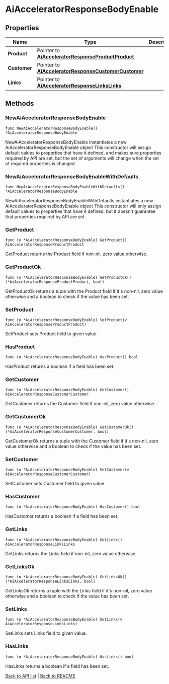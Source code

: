 # AiAcceleratorResponseBodyEnable

## Properties

Name | Type | Description | Notes
------------ | ------------- | ------------- | -------------
**Product** | Pointer to [**AiAcceleratorResponseProductProduct**](AiAcceleratorResponseProductProduct.md) |  | [optional] 
**Customer** | Pointer to [**AiAcceleratorResponseCustomerCustomer**](AiAcceleratorResponseCustomerCustomer.md) |  | [optional] 
**Links** | Pointer to [**AiAcceleratorResponseLinksLinks**](AiAcceleratorResponseLinksLinks.md) |  | [optional] 

## Methods

### NewAiAcceleratorResponseBodyEnable

`func NewAiAcceleratorResponseBodyEnable() *AiAcceleratorResponseBodyEnable`

NewAiAcceleratorResponseBodyEnable instantiates a new AiAcceleratorResponseBodyEnable object
This constructor will assign default values to properties that have it defined,
and makes sure properties required by API are set, but the set of arguments
will change when the set of required properties is changed

### NewAiAcceleratorResponseBodyEnableWithDefaults

`func NewAiAcceleratorResponseBodyEnableWithDefaults() *AiAcceleratorResponseBodyEnable`

NewAiAcceleratorResponseBodyEnableWithDefaults instantiates a new AiAcceleratorResponseBodyEnable object
This constructor will only assign default values to properties that have it defined,
but it doesn't guarantee that properties required by API are set

### GetProduct

`func (o *AiAcceleratorResponseBodyEnable) GetProduct() AiAcceleratorResponseProductProduct`

GetProduct returns the Product field if non-nil, zero value otherwise.

### GetProductOk

`func (o *AiAcceleratorResponseBodyEnable) GetProductOk() (*AiAcceleratorResponseProductProduct, bool)`

GetProductOk returns a tuple with the Product field if it's non-nil, zero value otherwise
and a boolean to check if the value has been set.

### SetProduct

`func (o *AiAcceleratorResponseBodyEnable) SetProduct(v AiAcceleratorResponseProductProduct)`

SetProduct sets Product field to given value.

### HasProduct

`func (o *AiAcceleratorResponseBodyEnable) HasProduct() bool`

HasProduct returns a boolean if a field has been set.

### GetCustomer

`func (o *AiAcceleratorResponseBodyEnable) GetCustomer() AiAcceleratorResponseCustomerCustomer`

GetCustomer returns the Customer field if non-nil, zero value otherwise.

### GetCustomerOk

`func (o *AiAcceleratorResponseBodyEnable) GetCustomerOk() (*AiAcceleratorResponseCustomerCustomer, bool)`

GetCustomerOk returns a tuple with the Customer field if it's non-nil, zero value otherwise
and a boolean to check if the value has been set.

### SetCustomer

`func (o *AiAcceleratorResponseBodyEnable) SetCustomer(v AiAcceleratorResponseCustomerCustomer)`

SetCustomer sets Customer field to given value.

### HasCustomer

`func (o *AiAcceleratorResponseBodyEnable) HasCustomer() bool`

HasCustomer returns a boolean if a field has been set.

### GetLinks

`func (o *AiAcceleratorResponseBodyEnable) GetLinks() AiAcceleratorResponseLinksLinks`

GetLinks returns the Links field if non-nil, zero value otherwise.

### GetLinksOk

`func (o *AiAcceleratorResponseBodyEnable) GetLinksOk() (*AiAcceleratorResponseLinksLinks, bool)`

GetLinksOk returns a tuple with the Links field if it's non-nil, zero value otherwise
and a boolean to check if the value has been set.

### SetLinks

`func (o *AiAcceleratorResponseBodyEnable) SetLinks(v AiAcceleratorResponseLinksLinks)`

SetLinks sets Links field to given value.

### HasLinks

`func (o *AiAcceleratorResponseBodyEnable) HasLinks() bool`

HasLinks returns a boolean if a field has been set.


[Back to API list](../README.md#documentation-for-api-endpoints) | [Back to README](../README.md)
